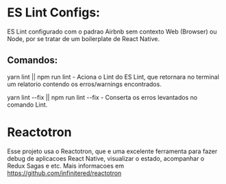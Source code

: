 # ES Lint Configs:

ES Lint configurado com o padrao Airbnb sem contexto Web (Browser) ou Node, por se tratar de um boilerplate de React Native.

## Comandos:
yarn lint || npm run lint - Aciona o Lint do ES Lint, que retornara no terminal um relatorio contendo os erros/warnings encontrados.

yarn lint --fix || npm run lint --fix - Conserta os erros levantados no comando Lint.

# Reactotron

Esse projeto usa o Reactotron, que e uma excelente ferramenta para fazer debug de aplicacoes React Native, visualizar o estado, acompanhar o Redux Sagas e etc. Mais informacoes em https://github.com/infinitered/reactotron

